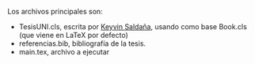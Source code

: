 Los archivos principales son:
- TesisUNI.cls, escrita por [Keyvin Saldaña](https://github.com/KeyvinSV), usando como base Book.cls (que viene en LaTeX por defecto)
- referencias.bib, bibliografía de la tesis.
- main.tex, archivo a ejecutar
